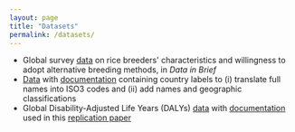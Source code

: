 ```yaml
---
layout: page
title: "Datasets"
permalink: /datasets/
---
```


* Global survey [data](https://www.sciencedirect.com/science/article/pii/S2352340919301337) on rice breeders' characteristics and willingness to adopt alternative breeding methods, in *Data in Brief*
* [Data](https://1drv.ms/x/s!ArG7vhv8FfTthqVXnbooWIRLwBOh1w?e=1dqaeI) with [documentation](https://1drv.ms/w/s!ArG7vhv8FfTtha8XKPoXC5ZPXpDnvQ?e=cAUj53) containing country labels to (i) translate full names into ISO3 codes and (ii) add names and geographic classifications
* Global Disability-Adjusted Life Years (DALYs) [data](https://1drv.ms/w/s!ArG7vhv8FfTtha8XKPoXC5ZPXpDnvQ?e=3w11E6) with [documentation](https://1drv.ms/t/s!ArG7vhv8FfTth5wViJSO6uDh0xnhfg?e=8l1chG) used in this [replication paper](https://www.sciencedirect.com/science/article/pii/S2211912420301334#:~:text=Between%201990%20and%202017%2C%20the,shrunk%20by%2058%20per%20cent.)
